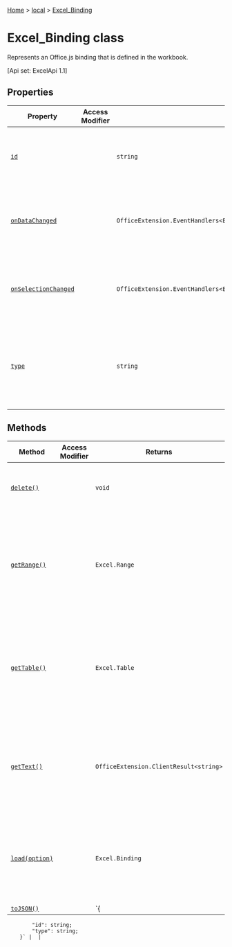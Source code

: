 [Home](./index) &gt; [local](local.md) &gt; [Excel\_Binding](local.excel_binding.md)

# Excel\_Binding class

Represents an Office.js binding that is defined in the workbook. 

 \[Api set: ExcelApi 1.1\]

## Properties

|  Property | Access Modifier | Type | Description |
|  --- | --- | --- | --- |
|  [`id`](local.excel_binding.id.md) |  | `string` | Represents binding identifier. Read-only. <p/> \[Api set: ExcelApi 1.1\] |
|  [`onDataChanged`](local.excel_binding.ondatachanged.md) |  | `OfficeExtension.EventHandlers<Excel.BindingDataChangedEventArgs>` | Occurs when data or formatting within the binding is changed. <p/> \[Api set: ExcelApi 1.2\] |
|  [`onSelectionChanged`](local.excel_binding.onselectionchanged.md) |  | `OfficeExtension.EventHandlers<Excel.BindingSelectionChangedEventArgs>` | Occurs when the selection is changed within the binding. <p/> \[Api set: ExcelApi 1.2\] |
|  [`type`](local.excel_binding.type.md) |  | `string` | Returns the type of the binding. See Excel.BindingType for details. Read-only. <p/> \[Api set: ExcelApi 1.1\] |

## Methods

|  Method | Access Modifier | Returns | Description |
|  --- | --- | --- | --- |
|  [`delete()`](local.excel_binding.delete.md) |  | `void` | Deletes the binding. <p/> \[Api set: ExcelApi 1.3\] |
|  [`getRange()`](local.excel_binding.getrange.md) |  | `Excel.Range` | Returns the range represented by the binding. Will throw an error if binding is not of the correct type. <p/> \[Api set: ExcelApi 1.1\] |
|  [`getTable()`](local.excel_binding.gettable.md) |  | `Excel.Table` | Returns the table represented by the binding. Will throw an error if binding is not of the correct type. <p/> \[Api set: ExcelApi 1.1\] |
|  [`getText()`](local.excel_binding.gettext.md) |  | `OfficeExtension.ClientResult<string>` | Returns the text represented by the binding. Will throw an error if binding is not of the correct type. <p/> \[Api set: ExcelApi 1.1\] |
|  [`load(option)`](local.excel_binding.load.md) |  | `Excel.Binding` | Queues up a command to load the specified properties of the object. You must call "context.sync()" before reading the properties. |
|  [`toJSON()`](local.excel_binding.tojson.md) |  | `{
            "id": string;
            "type": string;
        }` |  |

